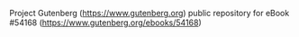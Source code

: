 Project Gutenberg (https://www.gutenberg.org) public repository for
eBook #54168 (https://www.gutenberg.org/ebooks/54168)
